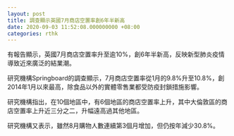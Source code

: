 ```yaml
---
layout: post
title: 調查顯示英國7月商店空置率創6年半新高
date: 2020-09-03 11:52:08.000000000 +08:00
categories: rthk
---
```


有報告顯示，英國7月商店空置率升至逾10%，創6年半新高，反映新型肺炎疫情導致近來廣泛的結業潮。

研究機構Springboard的調查顯示，7月商店空置率從1月的9.8%升至10.8%，創2014年1月以來最高，除食品以外的實體零售業都受防疫封鎖措施影響。

研究機構指出，在10個地區中，有6個地區的商店空置率上升，其中大倫敦區的商店空置率上升近三分之二，升幅遠高過其他地區。

研究機構又表示，雖然8月購物人數連續第3個月增加，但仍按年減少30.8%。
